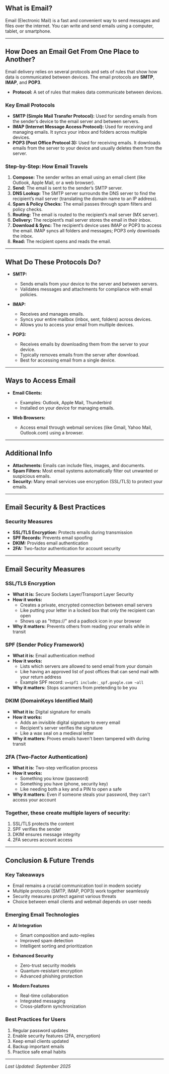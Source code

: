 ## What is Email?
Email (Electronic Mail) is a fast and convenient way to send messages and files over the internet. You can write and send emails using a computer, tablet, or smartphone.

---

## How Does an Email Get From One Place to Another?

Email delivery relies on several protocols and sets of rules that show how data is communicated between devices. The email protocols are **SMTP**, **IMAP**, and **POP3**.

- **Protocol:** A set of rules that makes data communicate between devices.

### Key Email Protocols

- **SMTP (Simple Mail Transfer Protocol):** Used for sending emails from the sender’s device to the email server and between servers.
- **IMAP (Internet Message Access Protocol):** Used for receiving and managing emails. It syncs your inbox and folders across multiple devices.
- **POP3 (Post Office Protocol 3):** Used for receiving emails. It downloads emails from the server to your device and usually deletes them from the server.

### Step-by-Step: How Email Travels

1. **Compose:** The sender writes an email using an email client (like Outlook, Apple Mail, or a web browser).
2. **Send:** The email is sent to the sender’s SMTP server.
3. **DNS Lookup:** The SMTP server surrounds the DNS server to find the recipient’s mail server (translating the domain name to an IP address).
4. **Spam & Policy Checks:** The email passes through spam filters and policy checks.
5. **Routing:** The email is routed to the recipient’s mail server (MX server).
6. **Delivery:** The recipient’s mail server stores the email in their inbox.
7. **Download & Sync:** The recipient’s device uses IMAP or POP3 to access the email. IMAP syncs all folders and messages; POP3 only downloads the inbox.
8. **Read:** The recipient opens and reads the email.

---

## What Do These Protocols Do?

- **SMTP:**  
  - Sends emails from your device to the server and between servers.
  - Validates messages and attachments for compliance with email policies.

- **IMAP:**  
  - Receives and manages emails.
  - Syncs your entire mailbox (inbox, sent, folders) across devices.
  - Allows you to access your email from multiple devices.

- **POP3:**  
  - Receives emails by downloading them from the server to your device.
  - Typically removes emails from the server after download.
  - Best for accessing email from a single device.

---

## Ways to Access Email

- **Email Clients:**  
  - Examples: Outlook, Apple Mail, Thunderbird  
  - Installed on your device for managing emails.

- **Web Browsers:**  
  - Access email through webmail services (like Gmail, Yahoo Mail, Outlook.com) using a browser.

---

## Additional Info

- **Attachments:** Emails can include files, images, and documents.
- **Spam Filters:** Most email systems automatically filter out unwanted or suspicious emails.
- **Security:** Many email services use encryption (SSL/TLS) to protect your emails.

---

## Email Security & Best Practices

### Security Measures
- **SSL/TLS Encryption:** Protects emails during transmission
- **SPF Records:** Prevents email spoofing
- **DKIM:** Provides email authentication
- **2FA:** Two-factor authentication for account security

---

## Email Security Measures

### SSL/TLS Encryption
- **What it is:** Secure Sockets Layer/Transport Layer Security
- **How it works:**
  - Creates a private, encrypted connection between email servers
  - Like putting your letter in a locked box that only the recipient can open
  - Shows up as "https://" and a padlock icon in your browser
- **Why it matters:** Prevents others from reading your emails while in transit

### SPF (Sender Policy Framework)
- **What it is:** Email authentication method
- **How it works:**
  - Lists which servers are allowed to send email from your domain
  - Like having an approved list of post offices that can send mail with your return address
  - Example SPF record: `v=spf1 include:_spf.google.com ~all`
- **Why it matters:** Stops scammers from pretending to be you

### DKIM (DomainKeys Identified Mail)
- **What it is:** Digital signature for emails
- **How it works:**
  - Adds an invisible digital signature to every email
  - Recipient's server verifies the signature
  - Like a wax seal on a medieval letter
- **Why it matters:** Proves emails haven't been tampered with during transit

### 2FA (Two-Factor Authentication)
- **What it is:** Two-step verification process
- **How it works:**
  - Something you know (password)
  - Something you have (phone, security key)
  - Like needing both a key and a PIN to open a safe
- **Why it matters:** Even if someone steals your password, they can't access your account

### Together, these create multiple layers of security:
1. SSL/TLS protects the content
2. SPF verifies the sender
3. DKIM ensures message integrity
4. 2FA secures account access

---

## Conclusion & Future Trends

### Key Takeaways
- Email remains a crucial communication tool in modern society
- Multiple protocols (SMTP, IMAP, POP3) work together seamlessly
- Security measures protect against various threats
- Choice between email clients and webmail depends on user needs

### Emerging Email Technologies
- **AI Integration**
  - Smart composition and auto-replies
  - Improved spam detection
  - Intelligent sorting and prioritization

- **Enhanced Security**
  - Zero-trust security models
  - Quantum-resistant encryption
  - Advanced phishing protection

- **Modern Features**
  - Real-time collaboration
  - Integrated messaging
  - Cross-platform synchronization

### Best Practices for Users
1. Regular password updates
2. Enable security features (2FA, encryption)
3. Keep email clients updated
4. Backup important emails
5. Practice safe email habits

---
*Last Updated: September 2025*

